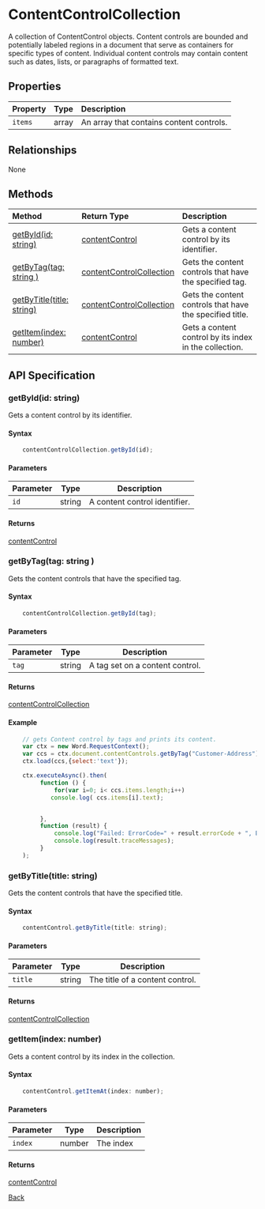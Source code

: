 # ContentControlCollection

A collection of ContentControl objects. Content controls are bounded and potentially labeled regions in a document that serve as containers for specific types of content. Individual content controls may contain content such as dates, lists, or paragraphs of formatted text.


## Properties

| Property         | Type    |Description|
|:-----------------|:--------|:----------|
|`items`|  array | An array that contains content controls. 

## Relationships
None  

## Methods

| Method     | Return Type    |Description|
|:-----------------|:--------|:----------|
|[getById(id: string)](#getbyidid-string)| [contentControl](contentControl.md) | Gets a content control by its identifier. | 
|[getByTag(tag: string )](#getbytagtag-string)| [contentControlCollection](contentControlCollection.md)  |Gets the content controls that have the specified tag. | 
|[getByTitle(title: string)](#getbytitletitle-string)| [contentControlCollection](contentControlCollection.md) |Gets the content controls that have the specified title. |   
|[getItem(index: number)](#getitemindex-number)| [contentControl](contentControl.md)   | Gets a content control by its index in the collection. |


## API Specification


### getById(id: string)

Gets a content control by its identifier.

#### Syntax
```js
    contentControlCollection.getById(id);
```
#### Parameters

Parameter      | Type   | Description |
-------------- | ------ | ------------ |
`id`          | string | A content control identifier. |

#### Returns

[contentControl](contentControl.md)


### getByTag(tag: string )
Gets the content controls that have the specified tag.


#### Syntax
```js
    contentControlCollection.getById(tag);
```
#### Parameters

Parameter      | Type   | Description |
-------------- | ------ | ------------ |
`tag`          | string | A tag set on a content control.|

#### Returns

[contentControlCollection](contentControlCollection.md)

#### Example
```js
    // gets Content control by tags and prints its content.
    var ctx = new Word.RequestContext();
    var ccs = ctx.document.contentControls.getByTag("Customer-Address");
    ctx.load(ccs,{select:'text'});

    ctx.executeAsync().then(
         function () {
             for(var i=0; i< ccs.items.length;i++)
            console.log( ccs.items[i].text);


         },
         function (result) {
             console.log("Failed: ErrorCode=" + result.errorCode + ", ErrorMessage=" + result.errorMessage);
             console.log(result.traceMessages);
         }
    );


```


### getByTitle(title: string)
Gets the content controls that have the specified title.

#### Syntax
```js
    contentControl.getByTitle(title: string);
```
#### Parameters

Parameter      | Type   | Description |
-------------- | ------ | ------------ |
`title`          | string | The title of a content control. |

#### Returns

[contentControlCollection](contentControlCollection.md)

### getItem(index: number)
Gets a content control by its index in the collection.

#### Syntax
```js
    contentControl.getItemAt(index: number);
```
#### Parameters

Parameter      | Type   | Description |
-------------- | ------ | ------------ |
`index`          | number | The index  |

#### Returns

[contentControl](contentControl.md)



[Back](#methods)







